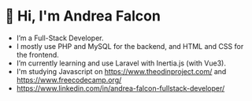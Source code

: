 # 👋 Hi, I'm Andrea Falcon

- I’m a Full-Stack Developer.
- I mostly use PHP and MySQL for the backend, and HTML and CSS for the frontend.
- I’m currently learning and use Laravel with Inertia.js (with Vue3).
- I'm studying Javascript on https://www.theodinproject.com/ and https://www.freecodecamp.org/
- https://www.linkedin.com/in/andrea-falcon-fullstack-developer/

<!---
falconandrea/falconandrea is a ✨ special ✨ repository because its `README.md` (this file) appears on your GitHub profile.
You can click the Preview link to take a look at your changes.
--->
